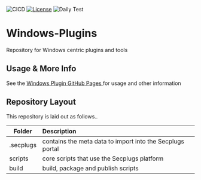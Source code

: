 
![CICD](https://github.com/SecPlugs/Windows-Plugins/workflows/CICD/badge.svg)
[![License](https://img.shields.io/badge/License-Apache%202.0-blue.svg)](https://opensource.org/licenses/Apache-2.0)
![Daily Test](https://github.com/SecPlugs/Windows-Plugins/workflows/DailyTest/badge.svg)

# Windows-Plugins
Repository for Windows centric plugins and tools

## Usage & More Info
See the [Windows Plugin GitHub Pages ](https://secplugs.github.io/Windows-Plugins/docs) for usage and other information

## Repository Layout
This repository is laid out as follows..

| Folder        | Description |
| ------------- |:-------------| 
| .secplugs     | contains the meta data to import into the Secplugs portal |
| scripts       | core scripts that use the Secplugs platform      |
| build         | build, package and publish scripts  |

